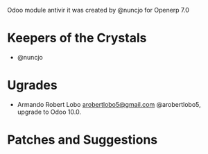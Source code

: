 Odoo module antivir it was created by @nuncjo for Openerp 7.0


# Keepers of the Crystals

- @nuncjo

# Ugrades


- Armando Robert Lobo <arobertlobo5@gmail.com> @arobertlobo5, upgrade to Odoo 10.0.

# Patches and Suggestions
